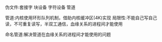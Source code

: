 伪文件:套接字 块设备 字符设备 管道

管道:内核使用环形队列机制，借助内核缓冲区(4K)实现
局限性:不能自己写自己读，不可重复读写，半双工通信，血缘关系的进程间才能使用

命名管道:解决管道在血缘关系的进程间才能使用的问题
